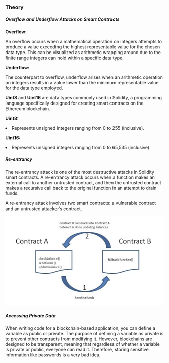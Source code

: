 ### Theory

<h5>Overflow and Underflow Attacks on Smart Contracts</h5>
<p><b>Overflow:</b></p>
<p>An overflow occurs when a mathematical operation on integers attempts to produce a value exceeding the highest representable value for the chosen data type. This can be visualized as arithmetic wrapping around due to the finite range integers can hold within a specific data type.</p>
<p><b>Underflow:</b></p>
<p>The counterpart to overflow, underflow arises when an arithmetic operation on integers results in a value lower than the minimum representable value for the data type employed.</p>
<p><b>Uint8</b> and <b>Uint16</b> are data types commonly used in Solidity, a programming language specifically designed for creating smart contracts on the Ethereum blockchain.</p>

<p><b>Uint8:</b></p>
<li>Represents unsigned integers ranging from 0 to 255 (inclusive).</li>
<p><b>Uint16:</b></p>
<li>Represents unsigned integers ranging from 0 to 65,535 (inclusive).</li>

<h5>Re-entrancy</h5>
<p>The re-entrancy attack is one of the most destructive attacks in Solidity smart contracts. A re-entrancy attack occurs when a function makes an external call to another untrusted contract, and then the untrusted contract makes a recursive call back to the original function in an attempt to drain funds.</p>
<p>A re-entrancy attack involves two smart contracts: a vulnerable contract and an untrusted attacker’s contract.</p>
<div><img src="./images/reentrance.png" alt="re-entrance"></div>

<h5>Accessing Private Data</h5>
<p>When writing code for a blockchain-based application, you can define a variable as public or private. The purpose of defining a variable as private is to prevent other contracts from modifying it. However, blockchains are designed to be transparent, meaning that regardless of whether a variable is private or public, everyone can read it. Therefore, storing sensitive information like passwords is a very bad idea.</p>